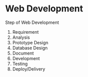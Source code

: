 # Web Development

Step of Web Development
1. Requirement
2. Analysis
3. Prototype Design
4. Database Design
5. Document
6. Development
7. Testing  
8. Deploy/Delivery